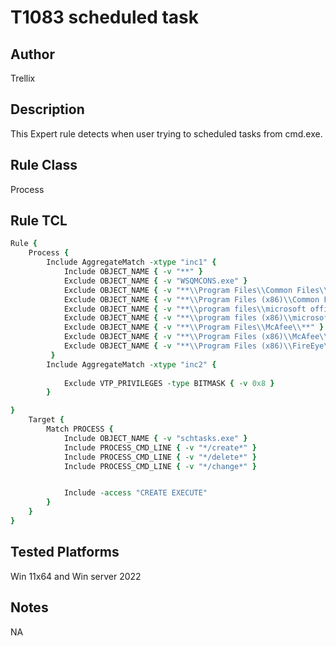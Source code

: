 # T1083 scheduled task

## Author
Trellix

## Description
This Expert rule detects when user trying to scheduled tasks from cmd.exe.

## Rule Class 
Process

## Rule TCL
```tcl
Rule {
    Process {
        Include AggregateMatch -xtype "inc1" {
            Include OBJECT_NAME { -v "**" }
            Exclude OBJECT_NAME { -v "WSQMCONS.exe" }
            Exclude OBJECT_NAME { -v "**\\Program Files\\Common Files\\microsoft shared\\ClickToRun\\*.exe" }
            Exclude OBJECT_NAME { -v "**\\Program Files (x86)\\Common Files\\microsoft shared\\ClickToRun\\*.exe" }
            Exclude OBJECT_NAME { -v "**\\program files\\microsoft office\\**.exe" }
            Exclude OBJECT_NAME { -v "**\\program files (x86)\\microsoft office\\**.exe" }
            Exclude OBJECT_NAME { -v "**\\Program Files\\McAfee\\**" }
            Exclude OBJECT_NAME { -v "**\\Program Files (x86)\\McAfee\\**" }
            Exclude OBJECT_NAME { -v "**\\Program Files (x86)\\FireEye\\xagt\\xagt.exe" }
         }
        Include AggregateMatch -xtype "inc2" {
       
            Exclude VTP_PRIVILEGES -type BITMASK { -v 0x8 }
        }

}
    Target {
        Match PROCESS {
            Include OBJECT_NAME { -v "schtasks.exe" }    
            Include PROCESS_CMD_LINE { -v "*/create*" }
            Include PROCESS_CMD_LINE { -v "*/delete*" }
            Include PROCESS_CMD_LINE { -v "*/change*" }


            Include -access "CREATE EXECUTE"
        }
    }
}
```

## Tested Platforms
Win 11x64 and Win server 2022

## Notes
NA

